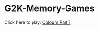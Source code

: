 # G2K-Memory-Games

Click here to play: [Colours Part 1](https://tech-g2k.github.io/G2K-Memory-Games/Colours-Part-1/)